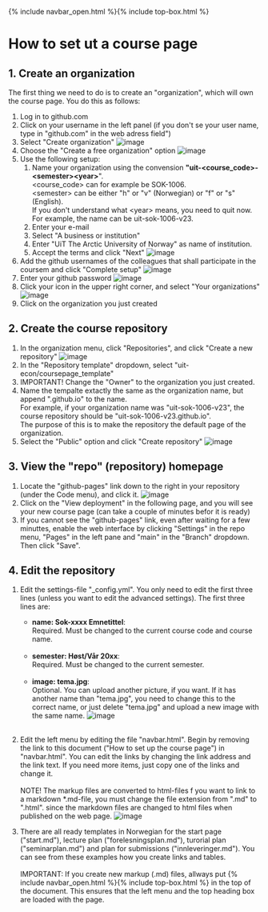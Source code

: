 {% include navbar_open.html %}{% include top-box.html %}

# How to set ut a course page

## 1. Create an organization

The first thing we need to do is to create an "organization", which will own the course page. You do this as follows:

1. Log in to github.com
2. Click on your username in the left panel 
   (if you don't se your user name, type in "github.com" in the web adress field")
3. Select "Create organization" ![image](https://uit-econ.github.io/images/createorg.png)
4. Choose the "Create a free organization" option ![image](https://uit-econ.github.io/images/createfreeorg.png)
5. Use the following setup:
	1. Name your organization using the convension **"uit-\<course_code\>-\<semester\>\<year\>**".<br>\<course_code\> can for example be SOK-1006.<br>\<semester\> can be either "h" or "v" (Norwegian) or "f" or "s" (English).<br>If you don't understand what \<year\> means, you need to quit now.<br>For example, the name can be uit-sok-1006-v23.<br>
	2. Enter your e-mail
	3. Select "A business or institution"
	4. Enter "UiT The Arctic University of Norway" as name of institution. 
	5. Accept the terms and click "Next" ![image](https://uit-econ.github.io/images/setup.png)
6. Add the github usernames of the colleagues that shall participate in the coursem and click "Complete setup" ![image](https://uit-econ.github.io/images/addcolleagues.png)
7. Enter your github password ![image](https://uit-econ.github.io/images/password.png)
8. Click your icon in the upper right corner, and select "Your organizations" ![image](https://uit-econ.github.io/images/selectorganizations.png)
9. Click on the organization you just created
		
## 2. Create the course repository

1. In the organization menu, click "Repositories", and click "Create a new repository" ![image](https://uit-econ.github.io/images/new_repo.png)
2. In the "Repository template" dropdown, select "uit-econ/coursepage_template"
4. IMPORTANT! Change the "Owner" to the organization you just created. 
3. Name the tempalte extactly the same as the organization name, but append ".github.io" to the name.<br>
For example, if your organization name was "uit-sok-1006-v23", the course repository should be "uit-sok-1006-v23.github.io".<br>
The purpose of this is to make the repository the default page of the organization. 
4. Select the "Public" option and click "Create repository" ![image](https://uit-econ.github.io/images/reposettings.png)
		
## 3. View the "repo" (repository) homepage
1. Locate the "github-pages" link down to the right in your repository (under the Code menu), and click it. ![image](https://uit-econ.github.io/images/githubpages.png)
2. Click on the "View deployment" in the following page, and you will see your new course page (can take a couple of minutes befor it is ready)
3. If you cannot see the "github-pages" link, even after waiting for a few minuttes, enable the web interface by clicking "Settings" in the repo menu, "Pages" in the left pane and "main" in the "Branch" dropdown. Then click "Save".
			
## 4. Edit the repository
1. Edit the settings-file "\_config.yml". You only need to edit the first three lines (unless you want to edit the advanced settings). The first three lines are:

	* **name: Sok-xxxx Emnetittel**: <br>
	Required. Must be changed to the current course code and course name.<br><br>
	* **semester: Høst/Vår 20xx**:<br>
	Required. Must be changed to the current semester.<br><br>
	* **image: tema.jpg**:<br>
	Optional. You can upload another picture, if you want. If it has another name than "tema.jpg", you need to change this to the correct name, or just delete "tema.jpg" and upload a new image with the same name. ![image](https://uit-econ.github.io/images/editconfig.png)<br><br>


1. Edit the left menu by editing the file "navbar.html". Begin by removing the link to this document ("How to set up the course page") in "navbar.html".
You can edit the links by changing the link address and the link text. If you need more items, just copy one of the links and change it.<br><br> 
NOTE! The markup files are converted to html-files f you want to link to a markdown \*.md-file, you must change the file extension from ".md" to ".html". since the markdown files are changed to html files when published on the web page. ![image](https://uit-econ.github.io/images/editnavigate.png)

2. There are all ready templates in Norwegian for the start page ("start.md"), lecture plan ("forelesningsplan.md"),
turorial plan ("seminarplan.md") and plan for submissions ("innleveringer.md"). You can see from these examples how you create links and tables.<br><br>
IMPORTANT: If you create new markup (.md) files, allways put \{\% include navbar_open.html \%\}\{\% include top-box.html \%\} in the top of the document. This ensures that the left menu and the top heading box are loaded with the page. 
			
		
		
